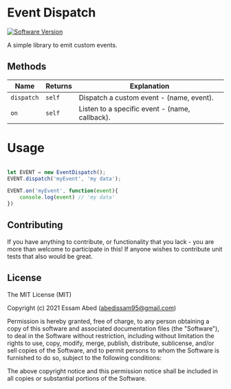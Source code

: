 # Event Dispatch

[![Software Version](https://img.shields.io/badge/event--dispatch-v1.0.0-green)](https://github.com/SaboSuke/event-dispatch)

A simple library to emit custom events.

## Methods

Name | Returns | Explanation
---- | ------- | -----------
  `dispatch` | `self` | Dispatch a custom event - (name, event).
  `on` | `self` | Listen to a specific event - (name, callback).

# Usage

```javascript

let EVENT = new EventDispatch();
EVENT.dispatch('myEvent', 'my data');

EVENT.on('myEvent', function(event){
    console.log(event) // 'my data'
})

```

## Contributing

If you have anything to contribute, or functionality that you lack - you are more than welcome to participate in this!
If anyone wishes to contribute unit tests that also would be great.

## License

The MIT License (MIT)

Copyright (c) 2021 Essam Abed (abedissam95@gmail.com)

Permission is hereby granted, free of charge, to any person obtaining a copy
of this software and associated documentation files (the "Software"), to deal
in the Software without restriction, including without limitation the rights
to use, copy, modify, merge, publish, distribute, sublicense, and/or sell
copies of the Software, and to permit persons to whom the Software is
furnished to do so, subject to the following conditions:

The above copyright notice and this permission notice shall be included in all
copies or substantial portions of the Software.